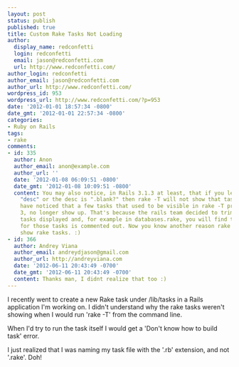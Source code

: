 ```yaml
---
layout: post
status: publish
published: true
title: Custom Rake Tasks Not Loading
author:
  display_name: redconfetti
  login: redconfetti
  email: jason@redconfetti.com
  url: http://www.redconfetti.com/
author_login: redconfetti
author_email: jason@redconfetti.com
author_url: http://www.redconfetti.com/
wordpress_id: 953
wordpress_url: http://www.redconfetti.com/?p=953
date: '2012-01-01 18:57:34 -0800'
date_gmt: '2012-01-01 22:57:34 -0800'
categories:
- Ruby on Rails
tags:
- rake
comments:
- id: 335
  author: Anon
  author_email: anon@example.com
  author_url: ''
  date: '2012-01-08 06:09:51 -0800'
  date_gmt: '2012-01-08 10:09:51 -0800'
  content: You may also notice, in Rails 3.1.3 at least, that if you leave of the
    "desc" or the desc is ".blank?" then rake -T will not show that task. You may
    have noticed that a few tasks that used to be visible in rake -T prior to Rails
    3, no longer show up. That's because the rails team decided to trim the list of
    tasks displayed and, for example in databases.rake, you will find that the "desc"
    for those tasks is commented out. Now you know another reason rake -T may not
    show rake tasks. :)
- id: 366
  author: Andrey Viana
  author_email: andreydjason@gmail.com
  author_url: http://andreyviana.com
  date: '2012-06-11 20:43:49 -0700'
  date_gmt: '2012-06-11 20:43:49 -0700'
  content: Thanks man, I didnt realize that too :)
---
```

<p>I recently went to create a new Rake task under /lib/tasks in a Rails application I'm working on. I didn't understand why the rake tasks weren't showing when I would run 'rake -T' from the command line.</p>
<p>When I'd try to run the task itself I would get a 'Don't know how to build task' error.</p>
<p>I just realized that I was naming my task file with the '.rb' extension, and not '.rake'. Doh!</p>
